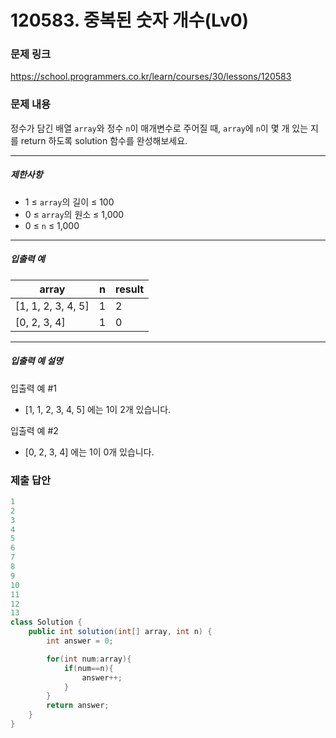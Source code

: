 # 120583. 중복된 숫자 개수(Lv0)
### 문제 링크
https://school.programmers.co.kr/learn/courses/30/lessons/120583
### 문제 내용
정수가 담긴 배열 `array`와 정수 `n`이 매개변수로 주어질 때, `array`에 `n`이 몇 개 있는 지를 return 하도록 solution 함수를 완성해보세요.

*** ** * ** ***

##### 제한사항

* 1 ≤ `array`의 길이 ≤ 100
* 0 ≤ `array`의 원소 ≤ 1,000
* 0 ≤ `n` ≤ 1,000

*** ** * ** ***

##### 입출력 예

|        array         | n | result |
|----------------------|---|--------|
| \[1, 1, 2, 3, 4, 5\] | 1 | 2      |
| \[0, 2, 3, 4\]       | 1 | 0      |

*** ** * ** ***

##### 입출력 예 설명

입출력 예 #1

* \[1, 1, 2, 3, 4, 5\] 에는 1이 2개 있습니다.

입출력 예 #2

* \[0, 2, 3, 4\] 에는 1이 0개 있습니다.

### 제출 답안
```java
1
2
3
4
5
6
7
8
9
10
11
12
13
class Solution {
    public int solution(int[] array, int n) {
        int answer = 0;

        for(int num:array){
            if(num==n){
                answer++;
            }
        }
        return answer;
    }
}
```
